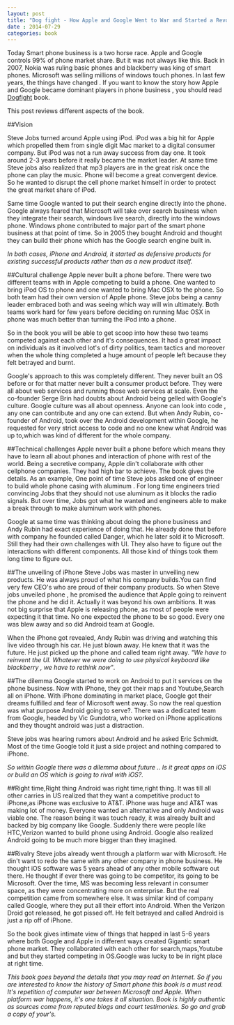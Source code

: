 ```yaml
---           
layout: post
title: "Dog fight - How Apple and Google Went to War and Started a Revolution"
date : 2014-07-29
categories: book
---
```

Today Smart phone business is a two horse race. Apple and Google controls 99% of phone market share. But it was not always like this. Back in 2007, Nokia was ruling basic phones and blackberry was king of smart phones. Microsoft was selling millions of windows touch phones. In last few years, the things have changed . If you want to know the story how Apple and Google became dominant players in phone business , you should read [Dogfight](http://www.amazon.com/Dogfight-Apple-Google-Started-Revolution-ebook/dp/B00BIV1R98) book. 

This post reviews different aspects of the book.

##Vision

Steve Jobs turned around Apple using iPod. iPod was a big hit for Apple which propelled them from single digit Mac market to a digital consumer company. But iPod was not a run away success from day one. It took around 2-3 years before it really became the market leader. At same time Steve jobs also realized that mp3 players are in the great risk once the phone can play the music. Phone will become a great convergent device. So he wanted to disrupt the cell phone market himself in order to protect the great market share of iPod.

Same time Google wanted to put their search engine directly into the phone. Google always feared that
Microsoft will take over search business when they integrate their search, windows live search, directly into the
windows phone. Windows phone contributed to major part of the smart phone business at that
point of time. So in 2005 they bought Android and thought they can build their phone which
has the Google search engine built in. 

*In both cases, iPhone and Android, it started as defensive products for existing successful products rather than as a new product itself.*

##Cultural challenge
Apple never built a phone before. There were two different teams with in Apple competing 
to build a phone. One wanted to bring iPod OS to phone and one wanted to bring Mac OSX to the
phone. So both team had their own version of Apple phone. Steve jobs being a canny leader
embraced both and was seeing which way will win ultimately. Both teams work hard for few years before deciding on running Mac OSX in phone was much better than turning the iPod into a phone.


So in the book you will be able to get scoop into how these two teams competed against 
each other and it's consequences. It had a great impact on individuals 
as it involved lot's of dirty politics, team tactics and moreover when the whole thing completed a huge amount of people left because they felt betrayed and burnt.

Google's approach to this was completely different. They never built an OS before or for that matter never built a consumer product before. They were all about web services and running those web services at scale. Even the co-founder Serge Brin had doubts about Android being gelled with Google's culture. Google culture was all about openness. Anyone can look into code , any one can contribute and any one can extend. But when Andy Rubin, co-founder of Android, took over the Android development within Google, he requested for very strict access to code and no one knew what Android was up to,which was kind of different for the whole company.

##Technical challenges
Apple never built a phone before which means they have to learn all about phones and
interaction of phone with rest of the world. Being a secretive company, Apple din't collaborate with other cellphone companies. They had high bar to achieve. The book gives the details. As an example, One point of time Steve jobs asked one of engineer to build whole phone casing with aluminum . For long time engineers tried convincing Jobs that
they should not use aluminum as it blocks the radio signals. But over time, Jobs got what he wanted and engineers able to make a break through to make aluminum work with phones.

Google at same time was thinking about doing the phone business and Andy Rubin had exact experience of doing that. He already done that before with company he founded called Danger, which he later sold it to Microsoft. Still they had their own challenges with UI.
They also have to figure out the interactions with different components. All those kind of things took them long time to figure out.


##The unveiling of iPhone
Steve Jobs was master in unveiling new products. He was always proud of what his company builds.You can find very few CEO's who are proud of their company products. So when Steve jobs unveiled  phone , he promised the audience that Apple going to reinvent the phone and he did it. Actually it was beyond his own ambitions. It was not big surprise 
that Apple is releasing phone, as most of people were expecting it that time. No one expected the phone to be so good. Every one was blew away and so did Android team at Google.

When the iPhone got revealed, Andy Rubin was driving and watching this live video through his car. He just blown away. He knew that it was the future. He just picked up the phone and called team right away. *"We have to reinvent the UI. Whatever we were doing to use physical keyboard like blackberry , we have to rethink now"*.

##The dilemma
Google started to work on Android to put it services on the phone business. Now with iPhone, they got their maps and Youtube,Search all on iPhone. With iPhone dominating  in market place, Google got their dreams fulfilled and fear of Microsoft went away. So now the real question was what purpose Android going to serve?. There was a dedicated team from Google, headed by Vic Gundotra, who worked on iPhone applications and they thought android was just a distraction.

Steve jobs was hearing rumors about Android and he asked Eric Schmidt. Most of the time Google told it just a side project and nothing compared to iPhone. 

*So within Google there was a dilemma about future .. Is it great apps on iOS or build 
an OS which is going to rival with iOS?.*


##Right time,Right thing
Android was right time,right thing. It was till all other carries in US realized that
they want a competitive product to iPhone,as iPhone was exclusive to AT&T. iPhone was huge
and AT&T was making lot of money. Everyone wanted an alternative and only Android was viable one. The reason being it was touch ready, it was already built and backed by big company like Google. Suddenly there were people like HTC,Verizon wanted to build phone using Android. Google also realized Android going to be much more bigger than they imagined.


##Rivalry
Steve jobs already went through a platform war with Microsoft. He din't want to redo the same with any other company in phone business. He thought iOS software was 5 years ahead of any other mobile software out there. He thought if ever there was going to be competitor, its going to
be Microsoft. Over the time, MS was becoming less relevant in consumer space, as they were concentrating more on enterprise. But the real competition came from somewhere else. It was similar kind of company called Google, where they put all their effort into Android.
When the Verizon Droid got released, he got pissed off. He felt betrayed and called Android is just a rip off of iPhone.


So the book gives intimate view of things that happed in last 5-6 years where both Google and Apple in different ways created Gigantic smart phone market. They collaborated with each other for search,maps,Youtube and but they started competing in OS.Google was lucky to be in right place at right time. 

*This book goes beyond the details that you may read on Internet. So if you are interested to know the history of Smart phone this book is a must read. It's repetition of computer war between Microsoft and Apple. When platform war happens, it's one takes it all situation. Book is highly authentic as sources come from reputed blogs and court testimonies. So go and grab a copy of your's.*


















